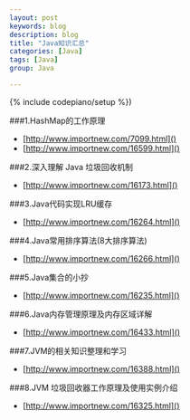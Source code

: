 ```yaml
---
layout: post
keywords: blog
description: blog
title: "Java知识汇总"
categories: [Java]
tags: [Java]
group: Java

---
```

{% include codepiano/setup %})

###1.HashMap的工作原理
*  [http://www.importnew.com/7099.html]()
*  [http://www.importnew.com/16599.html]()

###2.深入理解 Java 垃圾回收机制
* [http://www.importnew.com/16173.html]()

###3.Java代码实现LRU缓存
* [http://www.importnew.com/16264.html]()

###4.Java常用排序算法(8大排序算法)
* [http://www.importnew.com/16266.html]()

###5.Java集合的小抄
* [http://www.importnew.com/16235.html]()

###6.Java内存管理原理及内存区域详解
* [http://www.importnew.com/16433.html]()

###7.JVM的相关知识整理和学习
* [http://www.importnew.com/16388.html]()

###8.JVM 垃圾回收器工作原理及使用实例介绍
* [http://www.importnew.com/16325.html]()


